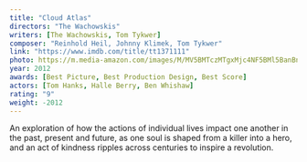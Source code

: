 ```yaml
---
title: "Cloud Atlas"
directors: "The Wachowskis"
writers: [The Wachowskis, Tom Tykwer]
composer: "Reinhold Heil, Johnny Klimek, Tom Tykwer"
link: "https://www.imdb.com/title/tt1371111"
photo: https://m.media-amazon.com/images/M/MV5BMTczMTgxMjc4NF5BMl5BanBnXkFtZTcwNjM5MTA2OA@@._V1_FMjpg_UY720_.jpg
year: 2012
awards: [Best Picture, Best Production Design, Best Score]
actors: [Tom Hanks, Halle Berry, Ben Whishaw]
rating: "9"
weight: -2012
---
```

An exploration of how the actions of individual lives impact one another in the past, present and future, as one soul is shaped from a killer into a hero, and an act of kindness ripples across centuries to inspire a revolution.
